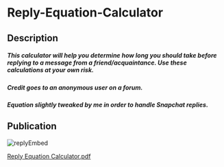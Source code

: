# Reply-Equation-Calculator

## Description

##### This calculator will help you determine how long you should take before replying to a message from a friend/acquaintance. Use these calculations at your own risk.

##### Credit goes to an anonymous user on a forum.

##### Equation slightly tweaked by me in order to handle Snapchat replies.

##  Publication

![replyEmbed](https://user-images.githubusercontent.com/71989824/150395079-426b4720-8b55-40a8-b21d-f886f87d01a3.PNG)

[Reply Equation Calculator.pdf](https://github.com/EthanBores/Reply-Equation-Calculator/files/7907473/Reply.Equation.Calculator.pdf)
